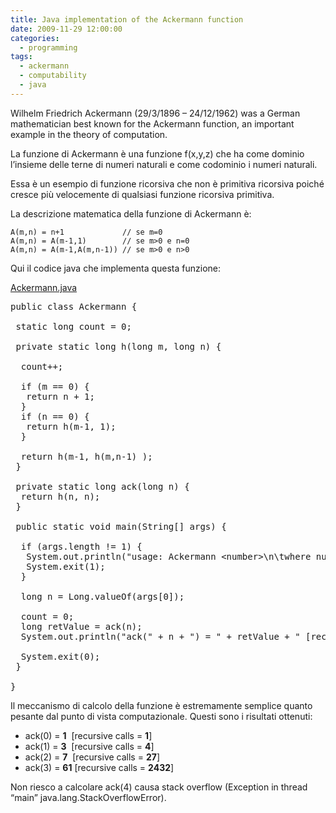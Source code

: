 ```yaml
---
title: Java implementation of the Ackermann function
date: 2009-11-29 12:00:00
categories:
  - programming
tags:
  - ackermann
  - computability
  - java
---
```

Wilhelm Friedrich Ackermann (29/3/1896 – 24/12/1962) was a German mathematician best known for the Ackermann function, an important example in the theory of computation.

La funzione di Ackermann è una funzione f(x,y,z) che ha come dominio l&#8217;insieme delle terne di numeri naturali e come codominio i numeri naturali.

Essa è un esempio di funzione ricorsiva che non è primitiva ricorsiva poiché cresce più velocemente di qualsiasi funzione ricorsiva primitiva.

<!--more-->

La descrizione matematica della funzione di Ackermann è:

```
A(m,n) = n+1             // se m=0
A(m,n) = A(m-1,1)        // se m>0 e n=0
A(m,n) = A(m-1,A(m,n-1)) // se m>0 e n>0
```

Qui il codice java che implementa questa funzione:

<span style="text-decoration: underline;">Ackermann.java</span>

<pre lang="java">public class Ackermann {

 static long count = 0;

 private static long h(long m, long n) {

  count++;

  if (m == 0) {
   return n + 1;
  }
  if (n == 0) {
   return h(m-1, 1);
  }

  return h(m-1, h(m,n-1) );
 }

 private static long ack(long n) {
  return h(n, n);
 }

 public static void main(String[] args) {

  if (args.length != 1) {
   System.out.println("usage: Ackermann &lt;number&gt;\n\twhere number is a positive integer");
   System.exit(1);
  }

  long n = Long.valueOf(args[0]);

  count = 0;
  long retValue = ack(n);  
  System.out.println("ack(" + n + ") = " + retValue + " [recursive calls = "+ count +"]");

  System.exit(0);
 }

}</pre>

Il meccanismo di calcolo della funzione è estremamente semplice quanto pesante dal punto di vista computazionale. Questi sono i risultati ottenuti:

  * ack(0) = **1**  [recursive calls = **1**]
  * ack(1) = **3**  [recursive calls = **4**]
  * ack(2) = **7**  [recursive calls = **27**]
  * ack(3) = **61** [recursive calls = **2432**]

Non riesco a calcolare ack(4) causa stack overflow (Exception in thread &#8220;main&#8221; java.lang.StackOverflowError).
